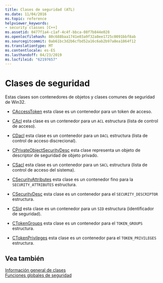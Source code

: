 ```yaml
---
title: Clases de seguridad (ATL)
ms.date: 11/04/2016
ms.topic: reference
helpviewer_keywords:
- security classes [C++]
ms.assetid: 0477f1a4-c1af-4c4f-bbca-08f7b844e028
ms.openlocfilehash: 80c688baa1741e03a9f32a8ee1725c0091bbf8ab
ms.sourcegitcommit: 0ab61bc3d2b6cfbd52a16c6ab2b97a8ea1864f12
ms.translationtype: MT
ms.contentlocale: es-ES
ms.lasthandoff: 04/23/2019
ms.locfileid: "62197657"
---
```

# <a name="security-classes"></a>Clases de seguridad

Estas clases son contenedores de objetos y clases comunes de seguridad de Win32.

- [CAccessToken](../atl/reference/caccesstoken-class.md) esta clase es un contenedor para un token de acceso.

- [CAcl](../atl/reference/cacl-class.md) esta clase es un contenedor para un `ACL` estructura (lista de control de acceso).

- [CDacl](../atl/reference/cdacl-class.md) esta clase es un contenedor para un `DACL` estructura (lista de control de acceso discrecional).

- [CPrivateObjectSecurityDesc](../atl/reference/cprivateobjectsecuritydesc-class.md) esta clase representa un objeto de descriptor de seguridad de objeto privado.

- [CSacl](../atl/reference/csacl-class.md) esta clase es un contenedor para un `SACL` estructura (lista de control de acceso del sistema).

- [CSecurityAttributes](../atl/reference/csecurityattributes-class.md) esta clase es un contenedor fino para la `SECURITY_ATTRIBUTES` estructura.

- [CSecurityDesc](../atl/reference/csecuritydesc-class.md) esta clase es un contenedor para el `SECURITY_DESCRIPTOR` estructura.

- [CSid](../atl/reference/csid-class.md) esta clase es un contenedor para un `SID` estructura (identificador de seguridad).

- [CTokenGroups](../atl/reference/ctokengroups-class.md) esta clase es un contenedor para el `TOKEN_GROUPS` estructura.

- [CTokenPrivileges](../atl/reference/ctokenprivileges-class.md) esta clase es un contenedor para el `TOKEN_PRIVILEGES` estructura.

## <a name="see-also"></a>Vea también

[Información general de clases](../atl/atl-class-overview.md)<br/>
[Funciones globales de seguridad](../atl/reference/security-global-functions.md)
